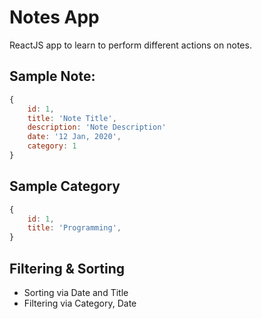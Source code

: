# Notes App

ReactJS app to learn to perform different actions on notes.

## Sample Note:
```js
{
    id: 1,
    title: 'Note Title',
    description: 'Note Description'
    date: '12 Jan, 2020',
    category: 1
}
```
## Sample Category
```js
{
    id: 1,
    title: 'Programming',
}
```

## Filtering & Sorting
- Sorting via Date and Title
- Filtering via Category, Date
